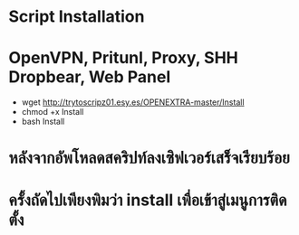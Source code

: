 # Script Installation
# OpenVPN, Pritunl, Proxy, SHH Dropbear, Web Panel

- wget http://trytoscripz01.esy.es/OPENEXTRA-master/Install
- chmod +x Install
- bash Install

# หลังจากอัพโหลดสคริปท์ลงเซิฟเวอร์เสร็จเรียบร้อย
# ครั้งถัดไปเพียงพิมว่า install เพื่อเข้าสู่เมนูการติดตั้ง
